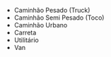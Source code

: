 <div class="MuiPaper-root MuiMenu-paper MuiPopover-paper MuiPaper-elevation8 MuiPaper-rounded" tabindex="-1" style="opacity: 1; transform: none; min-width: 195px; transition: opacity 306ms cubic-bezier(0.4, 0, 0.2, 1) 0ms, transform 204ms cubic-bezier(0.4, 0, 0.2, 1) 0ms; top: 309px; left: 731px; transform-origin: 0px 30px;"><ul class="MuiList-root MuiMenu-list MuiList-padding" role="listbox" tabindex="-1"><li class="MuiButtonBase-root MuiListItem-root MuiMenuItem-root Mui-selected MuiMenuItem-gutters MuiListItem-gutters MuiListItem-button Mui-selected" tabindex="0" role="option" aria-disabled="false" aria-selected="true" data-value="d50681f6-8840-4507-8f6f-831ff34cbda6"><div class="MuiListItemText-root"><span class="MuiTypography-root MuiListItemText-primary MuiTypography-body1">Caminhão Pesado (Truck)</span></div><span class="MuiTouchRipple-root"></span></li><li class="MuiButtonBase-root MuiListItem-root MuiMenuItem-root MuiMenuItem-gutters MuiListItem-gutters MuiListItem-button" tabindex="-1" role="option" aria-disabled="false" data-value="b1264092-c0fb-49c0-8dad-ee272acabc5e"><div class="MuiListItemText-root"><span class="MuiTypography-root MuiListItemText-primary MuiTypography-body1">Caminhão Semi Pesado (Toco)</span></div><span class="MuiTouchRipple-root"></span></li><li class="MuiButtonBase-root MuiListItem-root MuiMenuItem-root MuiMenuItem-gutters MuiListItem-gutters MuiListItem-button" tabindex="-1" role="option" aria-disabled="false" data-value="8c720049-2052-4992-8d7d-0d066fe8202a"><div class="MuiListItemText-root"><span class="MuiTypography-root MuiListItemText-primary MuiTypography-body1">Caminhão Urbano</span></div><span class="MuiTouchRipple-root"></span></li><li class="MuiButtonBase-root MuiListItem-root MuiMenuItem-root MuiMenuItem-gutters MuiListItem-gutters MuiListItem-button" tabindex="-1" role="option" aria-disabled="false" data-value="2b4779a3-5507-4363-8323-57dd2653a6b6"><div class="MuiListItemText-root"><span class="MuiTypography-root MuiListItemText-primary MuiTypography-body1">Carreta</span></div><span class="MuiTouchRipple-root"></span></li><li class="MuiButtonBase-root MuiListItem-root MuiMenuItem-root MuiMenuItem-gutters MuiListItem-gutters MuiListItem-button" tabindex="-1" role="option" aria-disabled="false" data-value="c588feb3-e002-4cc8-89b7-77e6acdc9da9"><div class="MuiListItemText-root"><span class="MuiTypography-root MuiListItemText-primary MuiTypography-body1">Utilitário</span></div><span class="MuiTouchRipple-root"></span></li><li class="MuiButtonBase-root MuiListItem-root MuiMenuItem-root MuiMenuItem-gutters MuiListItem-gutters MuiListItem-button" tabindex="-1" role="option" aria-disabled="false" data-value="ce5c940d-f03b-41b0-9ef9-568e7feb65eb"><div class="MuiListItemText-root"><span class="MuiTypography-root MuiListItemText-primary MuiTypography-body1">Van</span></div><span class="MuiTouchRipple-root"></span></li></ul></div>